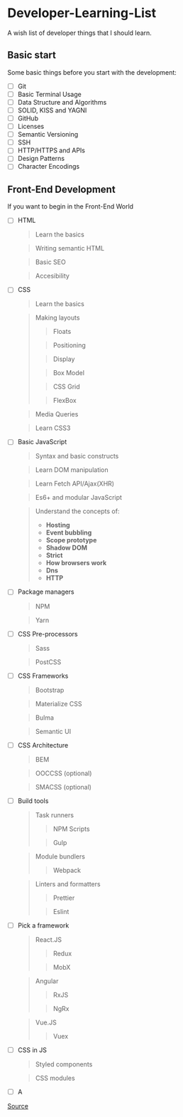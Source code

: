 # Developer-Learning-List
 A wish list of developer things that I should learn.

## Basic start
 Some basic things before you start with the development:
  - [ ] Git
  - [ ] Basic Terminal Usage
  - [ ] Data Structure and Algorithms
  - [ ] SOLID, KISS and YAGNI
  - [ ] GitHub
  - [ ] Licenses
  - [ ] Semantic Versioning
  - [ ] SSH
  - [ ] HTTP/HTTPS and APIs
  - [ ] Design Patterns
  - [ ] Character Encodings
  
## Front-End Development
 If you want to begin in the Front-End World
  - [ ] HTML
    > Learn the basics
    
    > Writing semantic HTML
    
    > Basic SEO
    
    > Accesibility
    
  - [ ] CSS
    > Learn the basics
    
    > Making layouts
    >> Floats
    >
    >> Positioning
    >
    >> Display
    >
    >> Box Model
    >
    >> CSS Grid
    >
    >> FlexBox
    
    > Media Queries
    
    > Learn CSS3
    
  - [ ] Basic JavaScript
    > Syntax and basic constructs
    
    > Learn DOM manipulation
    
    > Learn Fetch API/Ajax(XHR)
    
    > Es6+ and modular JavaScript
    
    > Understand the concepts of: 
    >  - **Hosting**
    >  - **Event bubbling**
    >  - **Scope prototype**
    >  - **Shadow DOM**
    >  - **Strict**
    >  - **How browsers work**
    >  - **Dns**
    >  - **HTTP**
    
  - [ ] Package managers
    > NPM
    
    > Yarn
  - [ ] CSS Pre-processors
    > Sass
    
    > PostCSS
    
  - [ ] CSS Frameworks
    > Bootstrap
    
    > Materialize CSS
    
    > Bulma
    
    > Semantic UI
    
  - [ ] CSS Architecture
    > BEM
    
    > OOCCSS (optional)
    
    > SMACSS (optional)
    
  - [ ] Build tools
    > Task runners
    >> NPM Scripts
    >
    >> Gulp
    
    > Module bundlers
    >> Webpack
    
    > Linters and formatters
    >> Prettier
    >
    >> Eslint
    
  - [ ] Pick a framework
    > React.JS
    >> Redux
    >
    >> MobX
    
    > Angular
    >> RxJS
    >
    >> NgRx
    
    > Vue.JS
    >> Vuex
    
  - [ ] CSS in JS
    > Styled components
    
    > CSS modules
  
  - [ ] A
  
  
  
  
  
  [Source](https://github.com/kamranahmedse/developer-roadmap)

